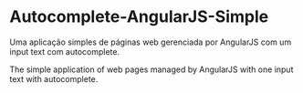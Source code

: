 # Autocomplete-AngularJS-Simple

Uma aplicação simples de páginas web gerenciada por AngularJS com um input text com autocomplete.

The simple application of web pages managed by AngularJS with one input text with autocomplete.
